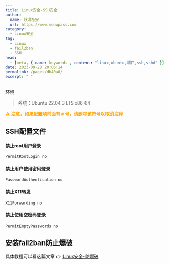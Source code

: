 ```yaml
---
title: Linux安全-SSH安全
author:
  name: 秋澪冬安
  url: https://www.meowpass.com
category: 
  - Linux安全
tag: 
  - Linux
  - fail2ban
  - SSH
head:
  - [meta, { name: keywords , content: "linux,ubuntu,端口,ssh,sshd" }]
date: 2023-09-28 20:06:14
permalink: /pages/db40a0/
excerpt: " "
---
```




环境

> 系统：Ubuntu 22.04.3 LTS x86_64

<strong style="color: orange">⚠️ 注意，如果配置项前面有 `#` 号，请删除该符号以取消注释</strong>

## SSH配置文件

#### 禁止root用户登录

```
PermitRootLogin no
```

#### 禁止用户使用密码登录

```
PasswordAuthentication no
```

#### 禁止X11转发

```
X11Forwarding no
```

#### 禁止使用空密码登录

```
PermitEmptyPasswords no
```

## 安装fail2ban防止爆破

具体教程可以看这篇文章 👉 [Linux安全-防爆破](https://www.meowpass.com/pages/676d5a/)

